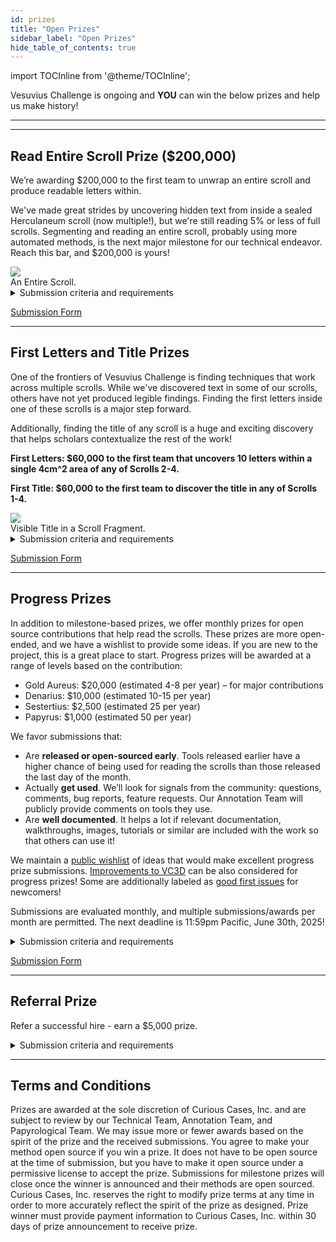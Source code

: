 ```yaml
---
id: prizes
title: "Open Prizes"
sidebar_label: "Open Prizes"
hide_table_of_contents: true
---
```


<head>
  <html data-theme="dark" />

  <meta
    name="description"
    content="A $1,000,000+ machine learning and computer vision competition"
  />

  <meta property="og:type" content="website" />
  <meta property="og:url" content="https://scrollprize.org" />
  <meta property="og:title" content="Vesuvius Challenge" />
  <meta
    property="og:description"
    content="A $1,000,000+ machine learning and computer vision competition"
  />
  <meta
    property="og:image"
    content="https://scrollprize.org/img/social/opengraph.jpg"
  />

  <meta property="twitter:card" content="summary_large_image" />
  <meta property="twitter:url" content="https://scrollprize.org" />
  <meta property="twitter:title" content="Vesuvius Challenge" />
  <meta
    property="twitter:description"
    content="A $1,000,000+ machine learning and computer vision competition"
  />
  <meta
    property="twitter:image"
    content="https://scrollprize.org/img/social/opengraph.jpg"
  />
</head>

import TOCInline from '@theme/TOCInline';

Vesuvius Challenge is ongoing and **YOU** can win the below prizes and help us make history!

***

<TOCInline
  toc={toc}
/>

***

## Read Entire Scroll Prize ($200,000)

We’re awarding $200,000 to the first team to unwrap an entire scroll and produce readable letters within.

We've made great strides by uncovering hidden text from inside a sealed Herculaneum scroll (now multiple!), but we're still reading 5% or less of full scrolls.
Segmenting and reading an entire scroll, probably using more automated methods, is the next major milestone for our technical endeavor.
Reach this bar, and $200,000 is yours!

<div className="mb-4">
  <img src="/img/landing/scroll.webp" className="w-[50%]"/>
  <figcaption className="mt-[-6px]">An Entire Scroll.</figcaption>
</div>

<details class="submission-details">
<summary>Submission criteria and requirements</summary>

1. **Segmentation**
* Estimate the total area of the scroll’s written surface (in cm2)
* Compute the total surface area of the segmented mesh (in cm2) in your submission. **You must segment 90% or more of the total estimated area**
* Segments should be flattened and shown in 2D as if the scroll were unwrapped.
* The scroll should ideally be captured by a single segmentation (or each connected component of the scroll) rather than separate overlapping segmentations.
* Segments should pass geometric sanity checks; for example, no self-intersections

2. **Ink detection**
* Your submission must contain ink predictions for the entire flattened mesh, of the same shape as the flattened surface
* The entire submission is too large to transcribe quickly, so the papyrological team will evaluate each line as:
    * ✅ **readable** (could read 85% of the characters),
    * ❌ **not readable** (couldn't),
    * 🟡 **maybe** (would have to stop and actually do the transcription to determine), or
    * 🔷 **incomplete** (line incomplete due to the physical boundaries of the scroll)
* 80% of the total complete lines (incomplete lines will not be judged) must be either 🟡 **maybe** or ✅ **readable**. Multiple papyrologists may review each line, in which case ties will be broken favorably towards the submission.

As a baseline, here's how the 2023 Grand Prize banner would have scored:

<div className="mb-4">
  <img src="/img/2024-prizes/GP_scores_sample.webp" className="w-[80%]"/>
  <figcaption className="mt-[-6px]">Visible Ink on Scroll 5 (<a href="/img/ink/2023_GP_banner_lines_score.webp">full banner</a>).</figcaption>
</div>

Total lines: 240. Complete lines: 206. Passing lines: 137. Pass rate: 137 / 206 = **67% (needs to be 80%)**.

We may reward partial work - if your unrolling works but the ink detection isn't all the way there yet, go ahead and submit!

</details>

[Submission Form](https://docs.google.com/forms/d/e/1FAIpQLSd-ZU3evmsjr61cEjc5BPj45agBFxA6i-Pxo57OF58NIuyUng/viewform?usp=dialog)

***

## First Letters and Title Prizes

One of the frontiers of Vesuvius Challenge is finding techniques that work across multiple scrolls.
While we've discovered text in some of our scrolls, others have not yet produced legible findings.
Finding the first letters inside one of these scrolls is a major step forward.

Additionally, finding the title of any scroll is a huge and exciting discovery that helps scholars contextualize the rest of the work!

**First Letters: $60,000 to the first team that uncovers 10 letters within a single 4cm^2 area of any of Scrolls 2-4.**

**First Title: $60,000 to the first team to discover the title in any of Scrolls 1-4.**

<div className="mb-4">
  <img src="/img/data/title_example.webp" className="w-[50%]"/>
  <figcaption className="mt-[-6px]">Visible Title in a Scroll Fragment.</figcaption>
</div>

<details>
<summary>Submission criteria and requirements</summary>

* **Image.** Submissions must be an image of the virtually unwrapped segment, showing visible and legible text.
  * Submit a single static image showing the text region. Images must be generated programmatically, as direct outputs of CT data inputs, and should not contain manual annotations of characters or text. This includes annotations that were then used as training data and memorized by a machine learning ink model. Ink model outputs of this region should not overlap with any training data used.
  * For the First Title Prize, please illustrate the ink predictions in spatial context of the title search, similar to what is [shown here](https://scrollprize.substack.com/p/30k-first-title-prize). You **do not** have to read the title yourself, but just have to produce an image of it that our team of papyrologists are able to read.
  * Specify which scroll the image comes from. For multiple scrolls, please make multiple submissions.
  * Include a scale bar showing the size of 1 cm on the submission image.
  * Specify the 3D position of the text within the scroll. The easiest way to do this is to provide the segmentation file (or the segmentation ID, if using a public segmentation).
* **Methodology.** A detailed technical description of how your solution works. We need to be able to reproduce your work, so please make this as easy as possible:
  * For fully automated software, consider a Docker image that we can easily run to reproduce your work, and please include system requirements.
  * For software with a human in the loop, please provide written instructions and a video explaining how to use your tool. We’ll work with you to learn how to use it, but we’d like to have a strong starting point.
  * Please include an easily accessible link from which we can download it.
* **Hallucination mitigation.** If there is any risk of your model hallucinating results, please let us know how you mitigated that risk. Tell us why you are confident that the results you are getting are real.
  * We strongly discourage submissions that use window sizes larger than 0.5x0.5 mm to generate images from machine learning models. This corresponds to 64x64 pixels for 8 µm scans. If your submission uses larger window sizes, we may reject it and ask you to modify and resubmit.
  * In addition to hallucination mitigation, do not include overlap between training and prediction regions. This leads to the memorization of annotated labels.
* **Other information.** Feel free to include any other things we should know.

Your submission will be reviewed by the review teams to verify technical validity and papyrological plausibility and legibility.
Just as with the Grand Prize, please **do not** make your discovery public until winning the prize. We will work with you to announce your findings.
</details>

[Submission Form](https://docs.google.com/forms/d/e/1FAIpQLSdw43FX_uPQwBTIV8pC2y0xkwZmu6GhrwxV4n3WEbqC8Xof9Q/viewform?usp=dialog)

***

## Progress Prizes

In addition to milestone-based prizes, we offer monthly prizes for open source contributions that help read the scrolls.
These prizes are more open-ended, and we have a wishlist to provide some ideas.
If you are new to the project, this is a great place to start.
Progress prizes will be awarded at a range of levels based on the contribution:

* Gold Aureus: \$20,000 (estimated 4-8 per year) – for major contributions
* Denarius: \$10,000 (estimated 10-15 per year)
* Sestertius: \$2,500 (estimated 25 per year)
* Papyrus: \$1,000 (estimated 50 per year)

We favor submissions that:
* Are **released or open-sourced early**. Tools released earlier have a higher chance of being used for reading the scrolls than those released the last day of the month.
* Actually **get used**. We’ll look for signals from the community: questions, comments, bug reports, feature requests. Our Annotation Team will publicly provide comments on tools they use.
* Are **well documented**. It helps a lot if relevant documentation, walkthroughs, images, tutorials or similar are included with the work so that others can use it!

We maintain a [public wishlist](https://github.com/ScrollPrize/villa/issues?q=is%3Aissue%20state%3Aopen%20label%3A%22help%20wanted%22) of ideas that would make excellent progress prize submissions.
[Improvements to VC3D](https://github.com/ScrollPrize/volume-cartographer/issues) can be also considered for progress prizes!
Some are additionally labeled as [good first issues](https://github.com/ScrollPrize/villa/issues?q=is%3Aissue%20state%3Aopen%20label%3A%22good%20first%20issue%22) for newcomers!

Submissions are evaluated monthly, and multiple submissions/awards per month are permitted. The next deadline is 11:59pm Pacific, June 30th, 2025!

<details>
<summary>Submission criteria and requirements</summary>

**Core Requirements:**
1. Problem Identification and Solution
   * Address a specific challenge using Vesuvius Challenge scroll data
   * Provide clear implementation path and a demonstration of its use
   * Demonstrate significant advantages over existing solutions
2. Documentation
   * Include comprehensive documentation
   * Provide usage examples
3. Technical Integration
   * Accept standard community formats (multipage TIFs, on-disk numpy arrays)
   * Maintain consistent output formats
   * Designed for modular integration
</details>

[Submission Form](https://forms.gle/rKFWycmrxEvERNh39)

***

## Referral Prize

Refer a successful hire - earn a $5,000 prize.

<details>
<summary>Submission criteria and requirements</summary>

1. **The Offer:** Earn $5,000 for referring a candidate we hire for our research team!
2. **Referrer Eligibility:** You must be legally eligible to receive the prize payment.
3. **Hire Eligibility:** Candidates must be new contacts and legally authorized to receive payment from Vesuvius Challenge.
4. **How to Refer:** Email jobs@scrollprize.org with subject: "Referral: [Candidate Name]." Include: your name & Discord username (if applicable), your contact information, candidate's name & contact information (confirming their permission), and why they're a good fit.
5. **Terms:** Hires and prizes are determined at the sole discretion of Curious Cases, Inc. Referral must be submitted per the above instructions. Referral must be received before the candidate applies directly. Your referral must be the first one received for that candidate. The candidate must acknowledge your referral during hiring. The candidate must be hired for a full-time research team role.
</details>

***

## Terms and Conditions

Prizes are awarded at the sole discretion of Curious Cases, Inc. and are subject to review by our Technical Team, Annotation Team, and Papyrological Team. We may issue more or fewer awards based on the spirit of the prize and the received submissions. You agree to make your method open source if you win a prize. It does not have to be open source at the time of submission, but you have to make it open source under a permissive license to accept the prize. Submissions for milestone prizes will close once the winner is announced and their methods are open sourced. Curious Cases, Inc. reserves the right to modify prize terms at any time in order to more accurately reflect the spirit of the prize as designed. Prize winner must provide payment information to Curious Cases, Inc. within 30 days of prize announcement to receive prize.
